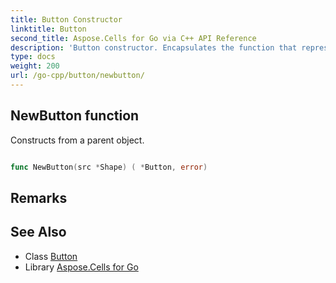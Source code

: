 ```yaml
---
title: Button Constructor 
linktitle: Button
second_title: Aspose.Cells for Go via C++ API Reference
description: 'Button constructor. Encapsulates the function that represents newbutton in Go.'
type: docs
weight: 200
url: /go-cpp/button/newbutton/
---
```


## NewButton function

Constructs from a parent object.

```go

func NewButton(src *Shape) ( *Button, error)

```

## Remarks


## See Also

* Class [Button](../)
* Library [Aspose.Cells for Go](../../)
